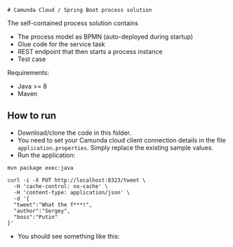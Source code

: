     # Camunda Cloud / Spring Boot process solution

The self-contained process solution contains

* The process model as BPMN (auto-deployed during startup)
* Glue code for the service task
* REST endpoint that then starts a process instance
* Test case

Requirements:

* Java >= 8
* Maven

## How to run

* Download/clone the code in this folder.
* You need to set your Camunda cloud client connection details in the file `application.properties`. Simply replace the existing sample values.
* Run the application:

```
mvn package exec:java
```

```
curl -i -X PUT http://localhost:8323/tweet \
  -H 'cache-control: no-cache' \
  -H 'content-type: application/json' \
  -d '{
  "tweet":"What the f***!",
  "author":"Sergey",
  "boss":"Putin"
}'
```

* You should see something like this:
